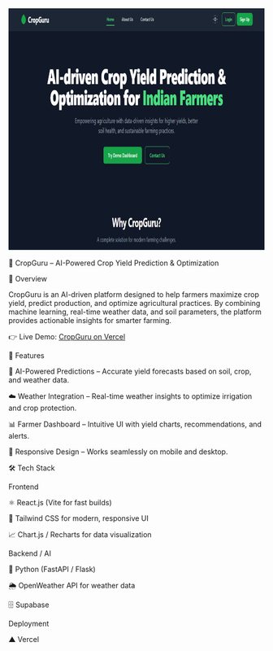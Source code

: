 <div align="center">
<img width="1200" height="475" alt="GHBanner" src="Sih.png" />
</div>

🌱 CropGuru – AI-Powered Crop Yield Prediction & Optimization

📌 Overview

CropGuru is an AI-driven platform designed to help farmers maximize crop yield, predict production, and optimize agricultural practices. By combining machine learning, real-time weather data, and soil parameters, the platform provides actionable insights for smarter farming.

👉 Live Demo: <a href="https://sih-nine-beta.vercel.app/">CropGuru on Vercel</a>

🚀 Features

🌾 AI-Powered Predictions – Accurate yield forecasts based on soil, crop, and weather data.

☁️ Weather Integration – Real-time weather insights to optimize irrigation and crop protection.

📊 Farmer Dashboard – Intuitive UI with yield charts, recommendations, and alerts.

📱 Responsive Design – Works seamlessly on mobile and desktop.

🛠️ Tech Stack

Frontend

⚛️ React.js (Vite for fast builds)

🎨 Tailwind CSS for modern, responsive UI

📈 Chart.js / Recharts for data visualization

Backend / AI

🐍 Python (FastAPI / Flask)

🌦️ OpenWeather API for weather data

🗄️ Supabase 

Deployment

▲ Vercel 

